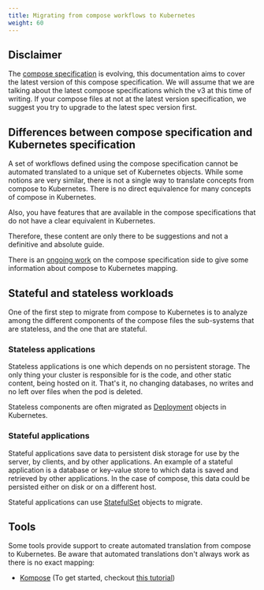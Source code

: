 ```yaml
---
title: Migrating from compose workflows to Kubernetes
weight: 60
---
```


## Disclaimer

The [compose specification](https://github.com/compose-spec/compose-spec) is evolving, this documentation aims to cover the latest version of this compose specification.
We will assume that we are talking about the latest compose specifications which the v3 at this time of writing.
If your compose files at not at the latest version specification, we suggest you try to upgrade to the latest spec version first. 

## Differences between compose specification and Kubernetes specification

A set of workflows defined using the compose specification cannot be automated translated to a unique set of Kubernetes objects.
While some notions are very similar, there is not a single way to translate concepts from compose to Kubernetes.
There is no direct equivalence for many concepts of compose in Kubernetes.

Also, you have features that are available in the compose specifications that do not have a clear equivalent in Kubernetes.

Therefore, these content are only there to be suggestions and not a definitive and absolute guide.

There is an [ongoing work](https://github.com/compose-spec/compose-spec/blob/wip_kube_mapping/KUBERNETES_MAPPING.md) on the compose specification side to give some information about compose to Kubernetes mapping.

## Stateful and stateless workloads

One of the first step to migrate from compose to Kubernetes is to analyze among the different components of the compose files the sub-systems that are stateless, and the one that are stateful.

### Stateless applications

Stateless applications is one which depends on no persistent storage.
The only thing your cluster is responsible for is the code, and other static content, being hosted on it.
That's it, no changing databases, no writes and no left over files when the pod is deleted.

Stateless components are often migrated as [Deployment](/docs/concepts/workloads/controllers/deployment/) objects in Kubernetes.

### Stateful applications

Stateful applications save data to persistent disk storage for use by the server, by clients, and by other applications.
An example of a stateful application is a database or key-value store to which data is saved and retrieved by other applications.
In the case of compose, this data could be persisted either on disk or on a different host.

Stateful applications can use [StatefulSet](/docs/concepts/workloads/controllers/statefulset/) objects to migrate.

## Tools

Some tools provide support to create automated translation from compose to Kubernetes.
Be aware that automated translations don't always work as there is no exact mapping:

- [Kompose](https://kompose.io/) (To get started, checkout [this tutorial](/docs/tasks/configure-pod-container/translate-compose-kubernetes/))
